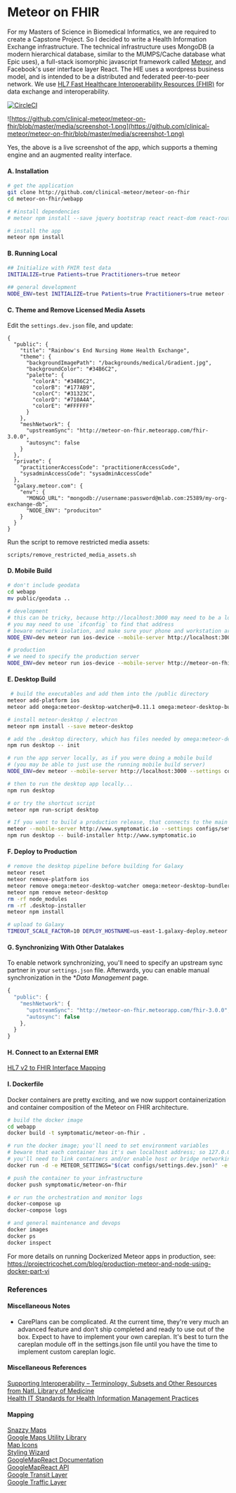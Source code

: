# Meteor on FHIR
For my Masters of Science in Biomedical Informatics, we are required to create a Capstone Project.  So I decided to write a Health Information Exchange infrastructure.  The technical infrastructure uses MongoDB (a modern hierarchical database, similar to the MUMPS/Cache database what Epic uses), a full-stack isomorphic javascript framework called [Meteor](https://www.meteor.com/), and Facebook's user interface layer React.  The HIE uses a wordpress business model, and is intended to be a distributed and federated peer-to-peer network.  We use [HL7 Fast Healthcare Interoperability Resources (FHIR)](https://www.hl7.org/fhir/) for data exchange and interoperability.  

[![CircleCI](https://circleci.com/gh/clinical-meteor/meteor-on-fhir/tree/master.svg?style=svg)](https://circleci.com/gh/clinical-meteor/meteor-on-fhir/tree/master)  


![https://github.com/clinical-meteor/meteor-on-fhir/blob/master/media/screenshot-1.png](https://github.com/clinical-meteor/meteor-on-fhir/blob/master/media/screenshot-1.png)

Yes, the above is a live screenshot of the app, which supports a theming engine and an augmented reality interface.

#### A. Installation  

```sh
# get the application
git clone http://github.com/clinical-meteor/meteor-on-fhir
cd meteor-on-fhir/webapp

# #install dependencies
# meteor npm install --save jquery bootstrap react react-dom react-router react-bootstrap react-komposer react-router-bootstrap faker jquery-validation react-addons-css-transition-group react-addons-pure-render-mixin react-mixin faker react-highcharts eslint-plugin-react eslint-plugin-meteor eslint-config-eslint react-scroll-box

# install the app
meteor npm install
```


#### B. Running Local

```sh
## Initialize with FHIR test data
INITIALIZE=true Patients=true Practitioners=true meteor

## general development
NODE_ENV=test INITIALIZE=true Patients=true Practitioners=true meteor --settings configs/settings.dev.json
```

#### C. Theme and Remove Licensed Media Assets
Edit the `settings.dev.json` file, and update:
```
{
  "public": {
    "title": "Rainbow's End Nursing Home Health Exchange",
    "theme": {
      "backgroundImagePath": "/backgrounds/medical/Gradient.jpg",
      "backgroundColor": "#34B6C2",
      "palette": {
        "colorA": "#34B6C2",
        "colorB": "#177AB9",
        "colorC": "#31323C",
        "colorD": "#710A4A",
        "colorE": "#FFFFFF"
      }
    },
    "meshNetwork": {
      "upstreamSync": "http://meteor-on-fhir.meteorapp.com/fhir-3.0.0", 
      "autosync": false
    }    
  },
  "private": {
    "practitionerAccessCode": "practitionerAccessCode",
    "sysadminAccessCode": "sysadminAccessCode"
  },
  "galaxy.meteor.com": {
    "env": {
      "MONGO_URL": "mongodb://username:password@mlab.com:25389/my-org-exchange-db",
      "NODE_ENV": "produciton"
    }
  }  
}
```

Run the script to remove restricted media assets:
```
scripts/remove_restricted_media_assets.sh
```


#### D. Mobile Build   

```sh
# don't include geodata 
cd webapp
mv public/geodata ..

# development
# this can be tricky, because http://localhost:3000 may need to be a local IP address
# you may need to use `ifconfig` to find that address
# beware network isolation, and make sure your phone and workstation are on the same network
NODE_ENV=dev meteor run ios-device --mobile-server http://localhost:3000 --settings settings.dev.json

# production
# we need to specify the production server
NODE_ENV=dev meteor run ios-device --mobile-server http://meteor-on-fhir.meteorapp.com --settings configs/settings.galaxy.json
```    


#### E. Desktop Build   

```bash
 # build the executables and add them into the /public directory
meteor add-platform ios
meteor add omega:meteor-desktop-watcher@=0.11.1 omega:meteor-desktop-bundler@=0.11.1 omega:meteor-desktop-localstorage@=0.0.11

# install meteor-desktop / electron
meteor npm install --save meteor-desktop

# add the .desktop directory, which has files needed by omega:meteor-desktop
npm run desktop -- init

# run the app server locally, as if you were doing a mobile build
# (you may be able to just use the running mobile build server)
NODE_ENV=dev meteor --mobile-server http://localhost:3000 --settings configs/settings.galaxy.json

# then to run the desktop app locally...
npm run desktop

# or try the shortcut script
meteor npm run-script desktop

# If you want to build a production release, that connects to the main server, you'll need to specify a different URL
meteor --mobile-server http://www.symptomatic.io --settings configs/settings.galaxy.json
npm run desktop -- build-installer http://www.symptomatic.io
```    


#### F. Deploy to Production  

```sh
# remove the desktop pipeline before building for Galaxy
meteor reset
meteor remove-platform ios
meteor remove omega:meteor-desktop-watcher omega:meteor-desktop-bundler omega:meteor-desktop-localstorage
meteor npm remove meteor-desktop
rm -rf node_modules
rm -rf .desktop-installer
meteor npm install

# upload to Galaxy
TIMEOUT_SCALE_FACTOR=10 DEPLOY_HOSTNAME=us-east-1.galaxy-deploy.meteor.com MONGO_URL=mongodb://<dbuser>:<dbpassword>@ds019638.mlab.com:19638/clinical-meteor meteor deploy --settings configs/settings.galaxy.json meteor-on-fhir.meteorapp.com
```   


#### G. Synchronizing With Other Datalakes  

To enable network synchronizing, you'll need to specify an upstream sync partner in your `settings.json` file.  Afterwards, you can enable manual synchronization in the **Data Management* page.  

```javascript
{
  "public": {
    "meshNetwork": {
      "upstreamSync": "http://meteor-on-fhir.meteorapp.com/fhir-3.0.0", 
      "autosync": false
    },
  }
}
```

#### H. Connect to an External EMR   
[HL7 v2 to FHIR Interface Mapping](https://medium.com/@awatson1978/hl7-v2-to-fhir-interface-mapping-f83c6ecf6bee)  

#### I. Dockerfile  
Docker containers are pretty exciting, and we now support containerization and container composition of the Meteor on FHIR architecture.

```sh
# build the docker image
cd webapp
docker build -t symptomatic/meteor-on-fhir .

# run the docker image; you'll need to set environment variables
# beware that each container has it's own localhost address; so 127.0.0.1 won't point to the same container
# you'll need to link containers and/or enable host or bridge networking
docker run -d -e METEOR_SETTINGS="$(cat configs/settings.dev.json)" -e MONG_URL=mongodb://111.222.333.444:27017/meteor -p 80:3000 symptomatic/meteor-on-fhir

# push the container to your infrastructure
docker push symptomatic/meteor-on-fhir

# or run the orchestration and monitor logs
docker-compose up
docker-compose logs

# and general maintenance and devops
docker images
docker ps
docker inspect
```

For more details on running Dockerized Meteor apps in production, see:
https://projectricochet.com/blog/production-meteor-and-node-using-docker-part-vi

### References

#### Miscellaneous Notes  
- CarePlans can be complicated.  At the current time, they're very much an advanced feature and don't ship completed and ready to use out of the box.  Expect to have to implement your own careplan.  It's best to turn the careplan module off in the settings.json file until you have the time to implement custom careplan logic.  



#### Miscellaneous References    
[Supporting Interoperability – Terminology, Subsets and Other Resources from Natl. Library of Medicine](https://www.nlm.nih.gov/hit_interoperability.html)  
[Health IT Standards for Health Information Management Practices](http://ihe.net/uploadedFiles/Documents/ITI/IHE_ITI_WP_HITStdsforHIMPratices_Rev1.1_2015-09-18.pdf)  







#### Mapping  
[Snazzy Maps](https://snazzymaps.com/style/13/neutral-blue)  
[Google Maps Utility Library](https://code.google.com/archive/p/google-maps-utility-library-v3/wikis/Libraries.wiki)  
[Map Icons](http://map-icons.com/)  
[Styling Wizard](https://mapstyle.withgoogle.com/)  
[GoogleMapReact Documentation](https://github.com/istarkov/google-map-react)  
[GoogleMapReact API](https://github.com/istarkov/google-map-react/blob/master/API.md)  
[Google Transit Layer](https://developers.google.com/maps/documentation/javascript/examples/layer-transit)  
[Google Traffic Layer](https://developers.google.com/maps/documentation/javascript/examples/layer-traffic)  

